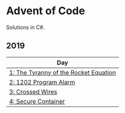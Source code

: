 # Advent of Code
Solutions in C#. 
## 2019
| Day |
|-|
| [1: The Tyranny of the Rocket Equation](https://github.com/sindrekjr/AdventOfCode/blob/master/Solutions/Year2019/Day01/Solution.cs) | 
| [2: 1202 Program Alarm](https://github.com/sindrekjr/AdventOfCode/blob/master/Solutions/Year2019/Day02/Solution.cs) | 
| [3: Crossed Wires](https://github.com/sindrekjr/AdventOfCode/blob/master/Solutions/Year2019/Day03/Solution.cs) | 
| [4: Secure Container](https://github.com/sindrekjr/AdventOfCode/blob/master/Solutions/Year2019/Day04/Solution.cs) | 
